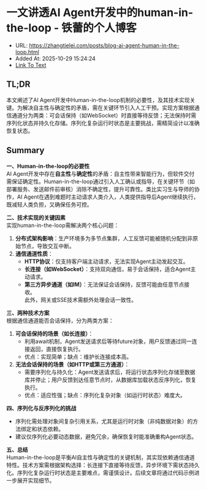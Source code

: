 # 一文讲透AI Agent开发中的human-in-the-loop - 铁蕾的个人博客
- URL: https://zhangtielei.com/posts/blog-ai-agent-human-in-the-loop.html
- Added At: 2025-10-29 15:24:24
- [Link To Text](2025-10-29-一文讲透ai-agent开发中的human-in-the-loop---铁蕾的个人博客_raw.md)

## TL;DR
本文阐述了AI Agent开发中Human-in-the-loop机制的必要性，及其技术实现关键。为解决自主性与确定性的矛盾，需在关键环节引入人工干预。实现方案根据通信通道分为两类：可会话保持（如WebSocket）时直接等待反馈；无法保持时需序列化状态并持久化存储。序列化复杂运行时状态是主要挑战，需精简设计以准确恢复状态。

## Summary
**一、Human-in-the-loop的必要性**  
AI Agent开发中存在**自主性**与**确定性**的矛盾：自主性带来智能行为，但软件交付需保证确定性。Human-in-the-loop通过引入人工确认或指导，在关键环节（如部署服务、发送邮件前审核）消除不确定性，提升可靠性。类比实习生与导师的协作，AI Agent在遇到难题时主动请求人类介入，人类提供指导后Agent继续执行，既减轻人类负担，又确保任务可控。

**二、技术实现的关键因素**  
实现human-in-the-loop需解决两个核心问题：  
1. **分布式架构影响**：生产环境多为多节点集群，人工反馈可能被随机分配到非原始节点，导致交互中断。  
2. **通信通道性质**：  
   - **HTTP协议**：仅支持客户端主动请求，无法实现Agent主动发起交互。  
   - **长连接（如WebSocket）**：支持双向通信，易于会话保持，适合Agent主动请求。  
   - **第三方异步通道（如IM）**：无法保证会话保持，反馈可能由任意节点接收。  
此外，网关或SSE技术需额外处理会话一致性。

**三、两种技术方案**  
根据通信通道能否会话保持，分为两类方案：  
1. **可会话保持的场景（如长连接）**：  
   - 利用await机制，Agent发送请求后等待future对象，用户反馈通过同一连接返回，直接恢复执行。  
   - 优点：实现简单；缺点：维护长连接成本高。  
2. **无法会话保持的场景（如HTTP或第三方通道）**：  
   - 需要序列化与持久化：Agent发送请求后，将运行状态序列化存储至数据库并停止；用户反馈到达任意节点时，从数据库加载状态反序列化，恢复执行。  
   - 优点：适应性强；缺点：序列化复杂对象（如运行时状态）难度大。

**四、序列化与反序列化的挑战**  
- 序列化需处理对象间复杂引用关系，尤其是运行时对象（非纯数据对象）的方法绑定和状态依赖。  
- 建议仅序列化必要动态数据，避免冗余，确保恢复时能准确重构Agent状态。

**五、总结**  
Human-in-the-loop是平衡AI自主性与确定性的关键机制，其实现依赖通信通道特性。技术方案需根据架构选择：长连接下直接等待反馈，异步环境下需状态持久化。序列化复杂运行时状态是主要难点，需谨慎设计。后续文章将通过代码示例进一步展开实现细节。
